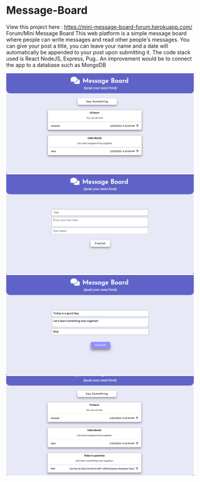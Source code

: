 # Message-Board
View this project here : https://mini-message-board-forum.herokuapp.com/ </br>
Forum/Mini Message Board
This web platform is a simple message board where people can write messages and read other people's messages. You can give your post a title, you can leave your name 
and a date will automatically be appended to your post upon submitting it. The code stack used is React NodeJS, Express, Pug.. An improvement would be to connect the app
to a database such as MongoDB

<img src="Screen Shot 2022-02-22 at 04.01.58.png" />
<img src="Screen Shot 2022-02-22 at 04.01.03.png" />
<img src="Screen Shot 2022-02-22 at 04.01.49.png" />
<img src="Screen Shot 2022-02-22 at 04.01.59.png" />
